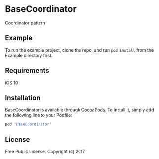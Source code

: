 # BaseCoordinator
Coordinator pattern 

## Example
To run the example project, clone the repo, and run `pod install` from the Example directory first.


## Requirements
iOS 10


## Installation

BaseCoordinator is available through [CocoaPods](http://cocoapods.org). To install
it, simply add the following line to your Podfile:

```ruby
pod 'BaseCoordinator'
```

## License
Free Public License. Copyright (c) 2017

